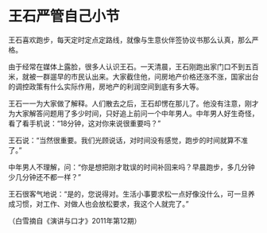 # 王石严管自己小节

王石喜欢跑步，每天定时定点定路线，就像与生意伙伴签协议书那么认真，那么严格。 

由于经常在媒体上露脸，很多人认识王石。一天清晨，王石刚跑出家门口不到五百米，就被一群遛早的市民认出来。大家截住他，问房地产价格还涨不涨，国家出台的调控政策有什么实际作用，房地产的利润空间到底有多大等。 

王石一一为大家做了解释。人们散去之后，王石却愣在那儿了。他没有注意，刚才为大家解答问题用了多少时间，只好追上前问一个中年男人。中年男人好生奇怪，看了看手机说：“18分钟，这对你来说很重要吗？” 

王石说：“当然很重要。我们光顾说话，对时间没有感觉，跑步的时间就算不准了。” 

中年男人不理解，问：“你是想把刚才耽误的时间补回来吗？早晨跑步，多几分钟少几分钟还不都一样？” 

王石很客气地说：“是的，您说得对。生活小事要求松一点好像没什么，可一旦养成习惯，对工作、对做人也会放松要求，我这个人就完了。” 

（白雪摘自《演讲与口才》2011年第12期）